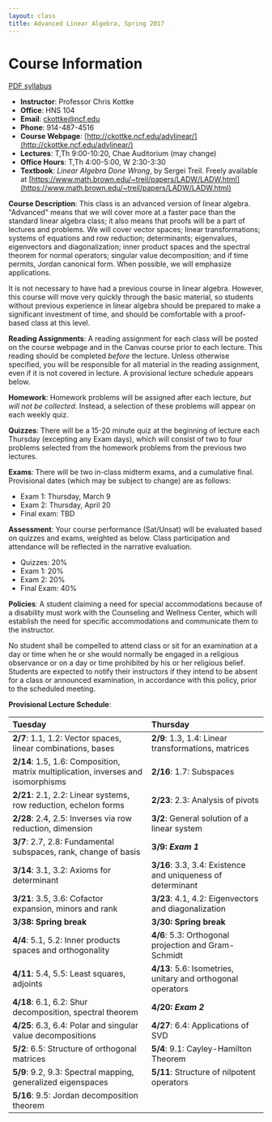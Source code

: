 ```yaml
---
layout: class
title: Advanced Linear Algebra, Spring 2017
---
```


Course Information
====================================
[PDF syllabus](syllabus.pdf)

- **Instructor**: Professor Chris Kottke
- **Office**: HNS 104
- **Email**: [ckottke@ncf.edu](mailto:ckottke@ncf.edu)
- **Phone**: 914-487-4516
- **Course Webpage**: [http://ckottke.ncf.edu/advlinear/](http://ckottke.ncf.edu/advlinear/)
- **Lectures**: T,Th 9:00-10:20, Chae Auditorium (may change)
- **Office Hours**: T,Th 4:00-5:00, W 2:30-3:30
- **Textbook**: *Linear Algebra Done Wrong*, by Sergei Treil.
Freely available at [https://www.math.brown.edu/~treil/papers/LADW/LADW.html](https://www.math.brown.edu/~treil/papers/LADW/LADW.html)

**Course Description**: This class is an advanced version of linear algebra.
"Advanced" means that we will cover more at a faster pace than the standard linear algebra
class; it also means that proofs will be a part of lectures and problems. We will
cover vector spaces; linear transformations; systems of equations and row reduction; determinants;
eigenvalues, eigenvectors and diagonalization; inner product spaces and the spectral theorem 
for normal operators; singular value decomposition; and if time permits, Jordan canonical form.
When possible, we will emphasize applications.

It is not necessary to have had a previous course in linear algebra. However,
this course will move very quickly through the basic material, so students
without previous experience in linear algebra should be prepared to make a
significant investment of time, and should be comfortable with a proof-based
class at this level.

 
**Reading Assignments**: 
A reading assignment for each class will be posted on the course webpage and in
the Canvas course prior to each lecture. This reading should be completed
*before* the lecture. Unless otherwise specified, you will be responsible for 
all material in the reading assignment, even if it is not covered in lecture. A provisional lecture
schedule appears below.

**Homework**:
Homework problems will be assigned after each lecture, *but will not be collected*. 
Instead, a selection of these problems will appear on each weekly quiz.

**Quizzes**: There will be a 15-20 minute quiz at the beginning of lecture each
Thursday (excepting any Exam days), which will consist of two to four problems
selected from the homework problems from the previous two lectures.

**Exams**: There will be two in-class midterm exams, and a cumulative final.
Provisional dates (which may be subject to change) are as follows:

- Exam 1: Thursday, March 9
- Exam 2: Thursday, April 20
- Final exam: TBD

**Assessment**: 
Your course performance (Sat/Unsat) will be evaluated based on quizzes and exams, weighted as below.
Class participation and attendance will be reflected in the narrative evaluation.

- Quizzes: 20%
- Exam 1: 20%
- Exam 2: 20%
- Final Exam: 40%

**Policies**: A student claiming a need for special
accommodations because of a disability must work with the Counseling and
Wellness Center, which will establish the need for specific accommodations and
communicate them to the instructor.

No  student shall be compelled to attend class or sit for an examination at a
day or time when he or she would normally be engaged in a religious observance
or on a day or time prohibited by his or her religious belief.  Students are
expected to notify their instructors if they intend to be absent for a class or
announced examination, in accordance with this policy, prior to the scheduled
meeting.

**Provisional Lecture Schedule**:

| Tuesday | Thursday |
|:--------|:---------|
| **2/7**: 1.1, 1.2: Vector spaces, linear combinations, bases | **2/9**: 1.3, 1.4: Linear transformations, matrices |
| **2/14**: 1.5, 1.6: Composition, matrix multiplication, inverses and isomorphisms | **2/16**: 1.7: Subspaces |
| **2/21**: 2.1, 2.2: Linear systems, row reduction, echelon forms | **2/23**: 2.3: Analysis of pivots |
| **2/28**: 2.4, 2.5: Inverses via row reduction, dimension | **3/2**: General solution of a linear system |
| **3/7**: 2.7, 2.8: Fundamental subspaces, rank, change of basis | **3/9: _Exam 1_** |
| **3/14**: 3.1, 3.2: Axioms for determinant | **3/16**: 3.3, 3.4: Existence and uniqueness of determinant |
| **3/21**: 3.5, 3.6: Cofactor expansion, minors and rank | **3/23**: 4.1, 4.2: Eigenvectors and diagonalization |
| **3/38: Spring break** | **3/30: Spring break** |
| **4/4**: 5.1, 5.2: Inner products spaces and orthogonality | **4/6**: 5.3: Orthogonal projection and Gram-Schmidt |
| **4/11**: 5.4, 5.5: Least squares, adjoints | **4/13**: 5.6: Isometries, unitary and orthogonal operators |
| **4/18**: 6.1, 6.2: Shur decomposition, spectral theorem | **4/20: _Exam 2_** | 
| **4/25**: 6.3, 6.4: Polar and singular value decompositions | **4/27**: 6.4: Applications of SVD | 
| **5/2**: 6.5: Structure of orthogonal matrices | **5/4**: 9.1: Cayley-Hamilton Theorem |
| **5/9**: 9.2, 9.3: Spectral mapping, generalized eigenspaces | **5/11**: Structure of nilpotent operators | 
| **5/16**: 9.5: Jordan decomposition theorem | | 

